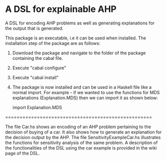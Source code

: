 # A DSL for explainable AHP
A DSL for encoding AHP problems as well as generating explanations for the output that is generated.

This package is an executable, i.e it can be used when installed. The installation step of the package are as follows:

1) Download the package and navigate to the folder of the package containing the cabal file.
2) Execute "cabal configure"
3) Execute "cabal install" 
4) The package is now installed and can be used in a Haskell file like a normal import. For example - if we wanted to use the functions for MDS explanations (Explanation.MDS) then we can import it as shown below:

    import Explanation.MDS

===================================================

The file Car.hs shows an encoding of an AHP problem pertaining to the decision of buying of a car. It also shows how to generate an explanation for the decision output by the AHP. The file SensitivityExampleCar.hs illustrates the functions for sensitivity analysis of the same problem. A description of the functionalities of the DSL using the car example is provided in the wiki page of the DSL. 

